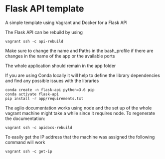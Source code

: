 # Flask API template

A simple template using Vagrant and Docker for a Flask API

The Flask API can be rebuild by using
```
vagrant ssh -c api-rebuild
```
Make sure to change the name and Paths in the bash_profile if there are changes in the name of the app or the available ports

The whole application should remain in the app folder

If you are using Conda locally it will help to define the library dependencies and find any possible issues with the libraries
```
conda create -n flask-api python=3.6 pip
conda activate flask-api
pip install -r app/requirements.txt
```

The aglio documentation works using node and the set up of the whole vagrant machine might take a while since it requires node. To regenerate the documentation:
```
vagrant ssh -c apidocs-rebuild
```

To easily get the IP address that the machine was assigned the following command will work
```
vagrant ssh -c get-ip
```